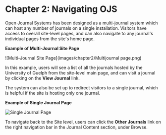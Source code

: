 # Chapter 2: Navigating OJS

Open Journal Systems has been designed as a multi-journal system which can host any number of journals on a single installation. Visitors have access to overall site-level pages, and can also navigate to any journal's individual pages from the site's home page.

**Example of Multi-Journal Site Page**

![Multi-Journal Site Page](images/chapter2/Multijournal page.png)

In this example, users will see a list of all the journals hosted by the University of Guelph from the site-level main page, and can visit a journal by clicking on the **View Journal** link.  

The system can also be set up to redirect visitors to a single journal, which is helpful if the site is hosting only one journal.  

**Example of Single Journal Page**  

![Single Journal Page](images/chapter2/single_journal_page.png)

To navigate back to the Site level, users can click the **Other Journals** link on the right navigation bar in the Journal Content section, under Browse.
